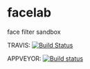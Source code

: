 # facelab
face filter sandbox

TRAVIS: [![Build Status](https://travis-ci.org/headupinclouds/facelab.svg?branch=master)](https://travis-ci.org/headupinclouds/facelab)

APPVEYOR: [![Build status](https://ci.appveyor.com/api/projects/status/7ulu4qwhu2fb2jsy?svg=true)](https://ci.appveyor.com/project/headupinclouds/facelab)



